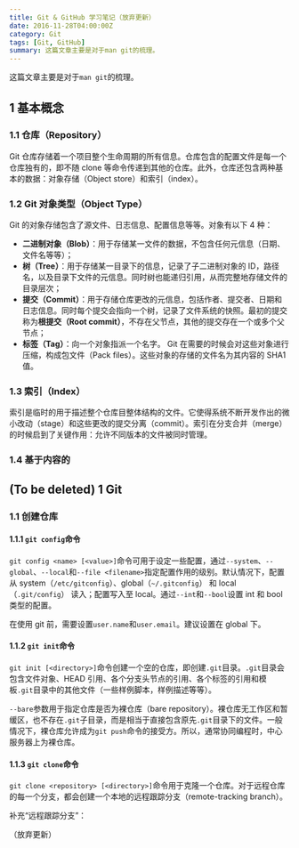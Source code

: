 ```yaml
---
title: Git & GitHub 学习笔记（放弃更新）
date: 2016-11-28T04:00:00Z
category: Git
tags: [Git, GitHub]
summary: 这篇文章主要是对于man git的梳理。
---
```

这篇文章主要是对于`man git`的梳理。

<!--more-->

## 1 基本概念

### 1.1 仓库（Repository）

Git 仓库存储着一个项目整个生命周期的所有信息。仓库包含的配置文件是每一个仓库独有的，即不随 clone 等命令传递到其他的仓库。此外，仓库还包含两种基本的数据：对象存储（Object store）和索引（index）。

### 1.2 Git 对象类型（Object Type）

Git 的对象存储包含了源文件、日志信息、配置信息等等。对象有以下 4 种：

- **二进制对象（Blob）**：用于存储某一文件的数据，不包含任何元信息（日期、文件名等等）；
- **树（Tree）**：用于存储某一目录下的信息，记录了子二进制对象的 ID，路径名，以及目录下文件的元信息。同时树也能递归引用，从而完整地存储文件的目录层次；
- **提交（Commit）**：用于存储仓库更改的元信息，包括作者、提交者、日期和日志信息。同时每个提交会指向一个树，记录了文件系统的快照。最初的提交称为**根提交（Root commit）**，不存在父节点，其他的提交存在一个或多个父节点；
- **标签（Tag）**：向一个对象指派一个名字。
Git 在需要的时候会对这些对象进行压缩，构成包文件（Pack files）。这些对象的存储的文件名为其内容的 SHA1 值。

### 1.3 索引（Index）

索引是临时的用于描述整个仓库目整体结构的文件。它使得系统不断开发作出的微小改动（stage）和这些更改的提交分离（commit）。索引在分支合并（merge）的时候启到了关键作用：允许不同版本的文件被同时管理。

### 1.4 基于内容的

## (To be deleted) 1 Git

### 1.1 创建仓库

#### 1.1.1 `git config`命令

`git config <name> [<value>]`命令可用于设定一些配置，通过`--system`、`--global`、`--local`和`--file <filename>`指定配置作用的级别。默认情况下，配置从 system（`/etc/gitconfig`）、global（`~/.gitconfig`） 和 local（`.git/config`） 读入；配置写入至 local。通过`--int`和`--bool`设置 int 和 bool 类型的配置。

在使用 git 前，需要设置`user.name`和`user.email`。建议设置在 global 下。

#### 1.1.2 `git init`命令

`git init [<directory>]`命令创建一个空的仓库，即创建`.git`目录。`.git`目录会包含文件对象、HEAD 引用、各个分支头节点的引用、各个标签的引用和模板`.git`目录中的其他文件（一些样例脚本，样例描述等等）。

`--bare`参数用于指定仓库是否为裸仓库（bare repository）。裸仓库无工作区和暂缓区，也不存在`.git`子目录，而是相当于直接包含原先`.git`目录下的文件。一般情况下，裸仓库允许成为`git push`命令的接受方。所以，通常协同编程时，中心服务器上为裸仓库。

#### 1.1.3 `git clone`命令

`git clone <repository> [<directory>]`命令用于克隆一个仓库。对于远程仓库的每一个分支，都会创建一个本地的远程跟踪分支（remote-tracking branch）。

补充“远程跟踪分支”：

（放弃更新）
